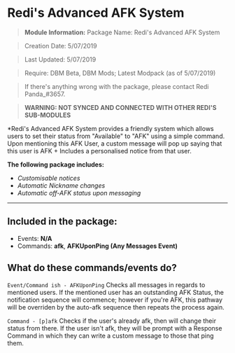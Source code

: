 # Redi's Advanced AFK System

> **Module Information:** 
Package Name: Redi's Advanced AFK System

> Creation Date: 5/07/2019

> Last Updated: 5/07/2019

> Require: DBM Beta, DBM Mods; Latest Modpack (as of 5/07/2019)

> If there's anything wrong with the package, please contact Redi Panda_#3657.

> **WARNING: NOT SYNCED AND CONNECTED WITH OTHER REDI'S SUB-MODULES**

*Redi's Advanced AFK System provides a friendly system which allows users to set their status from "Available" to "AFK" using a simple command. Upon mentioning this AFK User, a custom message will pop up saying that this user is AFK + Includes a personalised notice from that user.

**The following package includes:**

  - *Customisable notices*
  - *Automatic Nickname changes*
  - *Automatic off-AFK status upon messaging*
 

---
**Included in the package:**
- 
- Events: **N/A**
- Commands: **afk**, **AFKUponPing (Any Messages Event)**


## What do these commands/events do?
`Event/Command ish - AFKUponPing`
Checks all messages in regards to mentioned users. If the mentioned user has an outstanding AFK Status, the notification sequence will commence; however if you're AFK, this pathway will be overriden by the auto-afk sequence then repeats the process again.

`Command - [p]afk`
Checks if the user's already afk, then will change their status from there. If the user isn't afk, they will be prompt with a Response Command in which they can write a custom message to those that ping them.

